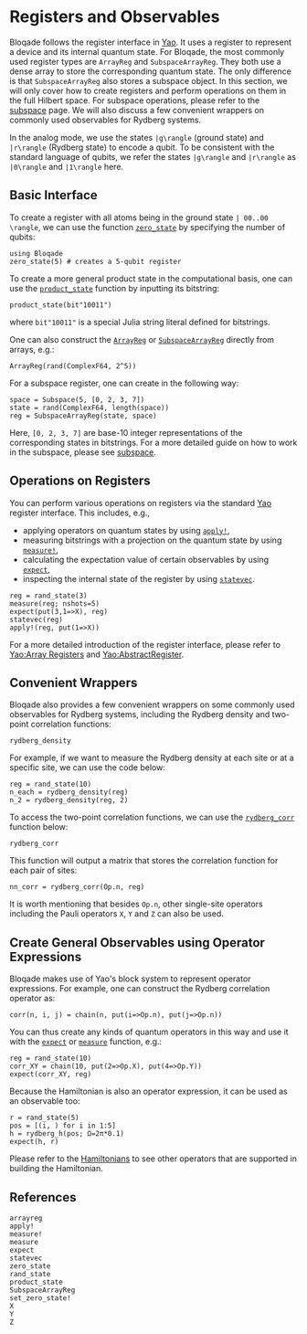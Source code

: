 # Registers and Observables

Bloqade follows the register interface in [Yao](https://yaoquantum.org). It uses a register to 
represent a device and its internal quantum state.
For Bloqade, the most commonly used register types are `ArrayReg`
and `SubspaceArrayReg`. They both use a dense array to store
the corresponding quantum state. The only difference is that `SubspaceArrayReg` also stores
a subspace object. In this section, we will only cover how to create registers and perform operations on them in the full Hilbert space. For subspace operations, please refer to the [subspace](@ref) page. We will also discuss a few convenient wrappers on commonly used observables for Rydberg systems. 

In the analog mode, we use the states ``|g\rangle`` (ground state) and ``|r\rangle`` (Rydberg state) to encode a qubit. To be consistent with the standard language of qubits, we refer the states ``|g\rangle`` and ``|r\rangle`` as ``|0\rangle`` and ``|1\rangle`` here.

## Basic Interface

To create a register with all atoms being in the ground state ``| 00..00 \rangle``, we can use 
the function [`zero_state`](@ref) by specifying the number of qubits:

```@repl registers
using Bloqade
zero_state(5) # creates a 5-qubit register
```

To create a more general product state in the computational basis, one can use the [`product_state`](@ref) function by inputting its bitstring:

```@repl registers
product_state(bit"10011")
```
where `bit"10011"` is a special Julia string literal defined for bitstrings.

One can also construct the [`ArrayReg`](@ref) or [`SubspaceArrayReg`](@ref) directly from arrays, e.g.:

```@repl registers
ArrayReg(rand(ComplexF64, 2^5))
```

For a subspace register, one can create in the following way:

```@repl registers
space = Subspace(5, [0, 2, 3, 7])
state = rand(ComplexF64, length(space))
reg = SubspaceArrayReg(state, space)
```

Here, ``[0, 2, 3, 7]`` are base-10 integer representations of the corresponding states in bitstrings.
For a more detailed guide on how to work in the subspace, please see
[subspace](@ref).

## Operations on Registers
You can perform various operations on registers via the standard [Yao](https://yaoquantum.org)
register interface.
This includes, e.g., 
- applying operators on quantum 
    states by using [`apply!`](@ref), 
- measuring bitstrings with a 
    projection on the quantum state by using [`measure!`](@ref), 
- calculating the expectation value of certain observables by      using [`expect`](@ref),
- inspecting the internal state of the register by using [`statevec`](@ref).

```@repl registers
reg = rand_state(3)
measure(reg; nshots=5)
expect(put(3,1=>X), reg)
statevec(reg)
apply!(reg, put(1=>X))
```

For a more detailed introduction of the register interface, please
refer to [Yao:Array Registers](https://docs.yaoquantum.org/dev/man/registers.html#Array-Registers) and [Yao:AbstractRegister](https://docs.yaoquantum.org/dev/man/registers.html).


## Convenient Wrappers

Bloqade also provides a few convenient wrappers on some commonly used observables for Rydberg systems, including the Rydberg density and two-point correlation functions: 

```@docs
rydberg_density
```
For example, if we want to measure the Rydberg density at each site or at a specific site, we can use the code below:

```@repl registers
reg = rand_state(10)
n_each = rydberg_density(reg)
n_2 = rydberg_density(reg, 2)
```
To access the two-point correlation functions, we can use the [`rydberg_corr`](@ref) function below: 

```@docs
rydberg_corr
```

This function will output a matrix that stores the correlation function for each pair of sites: 

```@repl registers
nn_corr = rydberg_corr(Op.n, reg)
```

It is worth mentioning that besides `Op.n`, other single-site operators including the Pauli operators `X`, `Y` and `Z` can also be used. 


## Create General Observables using Operator Expressions

Bloqade makes use of Yao's block system to represent
operator expressions. 
For example, one can construct the Rydberg
correlation operator as:

```@repl registers
corr(n, i, j) = chain(n, put(i=>Op.n), put(j=>Op.n))
```

You can thus create any kinds of quantum operators in this way
and use it with the [`expect`](@ref) or [`measure`](@ref)
function, e.g.: 

```@repl registers
reg = rand_state(10)
corr_XY = chain(10, put(2=>Op.X), put(4=>Op.Y))
expect(corr_XY, reg) 
```

Because the Hamiltonian is also an operator expression,
it can be used as an observable too:

```@repl registers
r = rand_state(5)
pos = [(i, ) for i in 1:5]
h = rydberg_h(pos; Ω=2π*0.1)
expect(h, r)
```

Please refer to the [Hamiltonians](@ref) to see other operators that are supported in building the Hamiltonian.



## References

```@docs
arrayreg
apply!
measure!
measure
expect
statevec
zero_state
rand_state
product_state
SubspaceArrayReg
set_zero_state!
X
Y
Z

```
